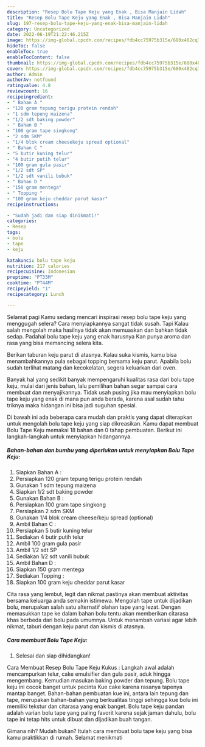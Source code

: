 ```yaml
---
description: "Resep Bolu Tape Keju yang Enak , Bisa Manjain Lidah"
title: "Resep Bolu Tape Keju yang Enak , Bisa Manjain Lidah"
slug: 197-resep-bolu-tape-keju-yang-enak-bisa-manjain-lidah
category: Uncategorized
date: 2022-06-19T21:22:46.215Z
image: https://img-global.cpcdn.com/recipes/fdb4cc75975b315e/680x482cq70/bolu-tape-keju-foto-resep-utama.jpg
hideToc: false
enableToc: true
enableTocContent: false
thumbnail: https://img-global.cpcdn.com/recipes/fdb4cc75975b315e/680x482cq70/bolu-tape-keju-foto-resep-utama.jpg
cover: https://img-global.cpcdn.com/recipes/fdb4cc75975b315e/680x482cq70/bolu-tape-keju-foto-resep-utama.jpg
author: Admin
authorAv: notfound
ratingvalue: 4.8
reviewcount: 16
recipeingredient:
- " Bahan A "
- "120 gram tepung terigu protein rendah"
- "1 sdm tepung maizena"
- "1/2 sdt baking powder"
- " Bahan B "
- "100 gram tape singkong"
- "2 sdm SKM"
- "1/4 blok cream cheesekeju spread optional"
- " Bahan C "
- "5 butir kuning telur"
- "4 butir putih telur"
- "100 gram gula pasir"
- "1/2 sdt SP"
- "1/2 sdt vanili bubuk"
- " Bahan D "
- "150 gram mentega"
- " Topping "
- "100 gram keju cheddar parut kasar"
recipeinstructions:

- "Sudah jadi dan siap dinikmati!"
categories:
- Resep
tags:
- bolu
- tape
- keju

katakunci: bolu tape keju 
nutrition: 217 calories
recipecuisine: Indonesian
preptime: "PT33M"
cooktime: "PT44M"
recipeyield: "1"
recipecategory: Lunch

---
```



Selamat pagi Kamu sedang mencari inspirasi resep bolu tape keju yang menggugah selera? Cara menyiapkannya sangat tidak susah. Tapi Kalau salah mengolah maka hasilnya tidak akan memuaskan dan bahkan tidak sedap. Padahal bolu tape keju yang enak harusnya Kan punya aroma dan rasa yang bisa memancing selera kita.


Berikan taburan keju parut di atasnya. Kalau suka kismis, kamu bisa menambahkannya pula sebagai topping bersama keju parut. Apabila bolu sudah terlihat matang dan kecokelatan, segera keluarkan dari oven.

Banyak hal yang sedikit banyak mempengaruhi kualitas rasa dari bolu tape keju, mulai dari jenis bahan, lalu pemilihan bahan segar sampai cara membuat dan menyajikannya. Tidak usah pusing jika mau menyiapkan bolu tape keju yang enak di mana pun anda berada, karena asal sudah tahu triknya maka hidangan ini bisa jadi suguhan spesial.


Di bawah ini ada beberapa cara mudah dan praktis yang dapat diterapkan untuk mengolah bolu tape keju yang siap dikreasikan. Kamu dapat membuat Bolu Tape Keju memakai 18 bahan dan 0 tahap pembuatan. Berikut ini langkah-langkah untuk menyiapkan hidangannya.

<!--inarticleads1-->

##### Bahan-bahan dan bumbu yang diperlukan untuk menyiapkan Bolu Tape Keju:

1. Siapkan  Bahan A :
1. Persiapkan 120 gram tepung terigu protein rendah
1. Gunakan 1 sdm tepung maizena
1. Siapkan 1/2 sdt baking powder
1. Gunakan  Bahan B :
1. Persiapkan 100 gram tape singkong
1. Persiapkan 2 sdm SKM
1. Gunakan 1/4 blok cream cheese/keju spread (optional)
1. Ambil  Bahan C :
1. Persiapkan 5 butir kuning telur
1. Sediakan 4 butir putih telur
1. Ambil 100 gram gula pasir
1. Ambil 1/2 sdt SP
1. Sediakan 1/2 sdt vanili bubuk
1. Ambil  Bahan D :
1. Siapkan 150 gram mentega
1. Sediakan  Topping :
1. Siapkan 100 gram keju cheddar parut kasar


Cita rasa yang lembut, legit dan nikmat pastinya akan membuat aktivitas bersama keluarga anda semakin istimewa. Mengolah tape untuk dijadikan bolu, merupakan salah satu alternatif olahan tape yang lezat. Dengan memasukkan tape ke dalam bahan bolu tentu akan memberikan citarasa khas berbeda dari bolu pada umumnya. Untuk menambah variasi agar lebih nikmat, taburi dengan keju parut dan kismis di atasnya. 

<!--inarticleads2-->

##### Cara membuat Bolu Tape Keju:


1. Selesai dan siap dihidangkan!

Cara Membuat Resep Bolu Tape Keju Kukus : Langkah awal adalah mencampurkan telur, cake emulsifier dan gula pasir, aduk hingga mengembang. Kemudian masukan baking powder dan tepung. Bolu tape keju ini cocok banget untuk pecinta Kue cake karena rasanya tapenya mantap banget. Bahan-bahan pembuatan kue ini, antara lain tepung dan tape, merupakan bahan-bahan yang berkualitas tinggi sehingga kue bolu ini memiliki tekstur dan citarasa yang enak banget. Bolu tape keju pandan adalah varian bolu tape yang paling favorit karena sejak jaman dahulu, bolu tape ini tetap hits untuk dibuat dan dijadikan buah tangan. 

Gimana nih? Mudah bukan? Itulah cara membuat bolu tape keju yang bisa kamu praktikkan di rumah. Selamat menikmati
